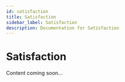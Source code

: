 ```yaml
---
id: satisfaction
title: Satisfaction
sidebar_label: Satisfaction
description: Documentation for Satisfaction
---
```


# Satisfaction

Content coming soon...
